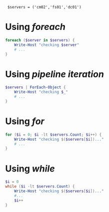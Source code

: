 ``` $servers = ('cm02','fs01','dc01')```

# Using _foreach_

```powershell
foreach ($server in $servers) {
    Write-Host "checking $server"
    # ...
}
```

# Using _pipeline iteration_

```powershell
$servers | ForEach-Object {
    Write-Host "checking $_"
    # ...
}
```

# Using _for_

```powershell
for ($i = 0; $i -lt $servers.Count; $i++) {
    Write-Host "checking $($servers[$i])..."
    # ...
}
```

# Using _while_

```powershell
$i = 0
while ($i -lt $servers.Count) {
    Write-Host "checking $($servers[$i])..."
    #...
    $i++
}
```
